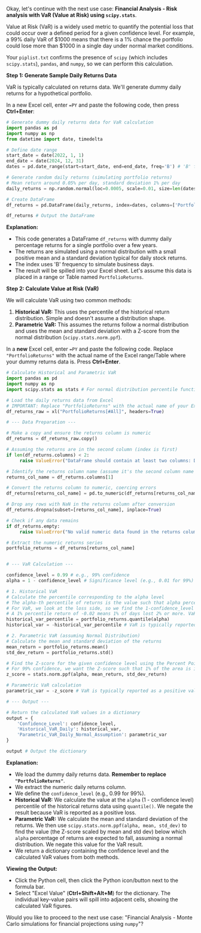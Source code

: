 Okay, let's continue with the next use case: **Financial Analysis - Risk analysis with VaR (Value at Risk) using `scipy.stats`**.

Value at Risk (VaR) is a widely used metric to quantify the potential loss that could occur over a defined period for a given confidence level. For example, a 99% daily VaR of $1000 means that there is a 1% chance the portfolio could lose more than $1000 in a single day under normal market conditions.

Your `piplist.txt` confirms the presence of `scipy` (which includes `scipy.stats`), `pandas`, and `numpy`, so we can perform this calculation.

**Step 1: Generate Sample Daily Returns Data**

VaR is typically calculated on returns data. We'll generate dummy daily returns for a hypothetical portfolio.

In a new Excel cell, enter `=PY` and paste the following code, then press **Ctrl+Enter**:

```python
# Generate dummy daily returns data for VaR calculation
import pandas as pd
import numpy as np
from datetime import date, timedelta

# Define date range
start_date = date(2022, 1, 1)
end_date = date(2024, 12, 31)
dates = pd.date_range(start=start_date, end=end_date, freq='B') # 'B' frequency for business days

# Generate random daily returns (simulating portfolio returns)
# Mean return around 0.05% per day, standard deviation 1% per day
daily_returns = np.random.normal(loc=0.0005, scale=0.01, size=len(dates))

# Create DataFrame
df_returns = pd.DataFrame(daily_returns, index=dates, columns=['Portfolio_Daily_Return'])

df_returns # Output the DataFrame
```

**Explanation:**

*   This code generates a DataFrame `df_returns` with dummy daily percentage returns for a single portfolio over a few years.
*   The returns are simulated using a normal distribution with a small positive mean and a standard deviation typical for daily stock returns.
*   The index uses 'B' frequency to simulate business days.
*   The result will be spilled into your Excel sheet. Let's assume this data is placed in a range or Table named `PortfolioReturns`.

**Step 2: Calculate Value at Risk (VaR)**

We will calculate VaR using two common methods:

1.  **Historical VaR:** This uses the percentile of the historical return distribution. Simple and doesn't assume a distribution shape.
2.  **Parametric VaR:** This assumes the returns follow a normal distribution and uses the mean and standard deviation with a Z-score from the normal distribution (`scipy.stats.norm.ppf`).

In a **new** Excel cell, enter `=PY` and paste the following code. Replace `"PortfolioReturns"` with the actual name of the Excel range/Table where your dummy returns data is. Press **Ctrl+Enter**.

```python
# Calculate Historical and Parametric VaR
import pandas as pd
import numpy as np
import scipy.stats as stats # For normal distribution percentile function

# Load the daily returns data from Excel
# IMPORTANT: Replace "PortfolioReturns" with the actual name of your Excel range or Table
df_returns_raw = xl("PortfolioReturns[#All]", headers=True)

# --- Data Preparation ---

# Make a copy and ensure the returns column is numeric
df_returns = df_returns_raw.copy()

# Assuming the returns are in the second column (index is first)
if len(df_returns.columns) < 2:
     raise ValueError("DataFrame should contain at least two columns: Date and Portfolio Return.")

# Identify the returns column name (assume it's the second column name from the generated data)
returns_col_name = df_returns.columns[1]

# Convert the returns column to numeric, coercing errors
df_returns[returns_col_name] = pd.to_numeric(df_returns[returns_col_name], errors='coerce')

# Drop any rows with NaN in the returns column after conversion
df_returns.dropna(subset=[returns_col_name], inplace=True)

# Check if any data remains
if df_returns.empty:
     raise ValueError("No valid numeric data found in the returns column after cleaning.")

# Extract the numeric returns series
portfolio_returns = df_returns[returns_col_name]


# --- VaR Calculation ---

confidence_level = 0.99 # e.g., 99% confidence
alpha = 1 - confidence_level # Significance level (e.g., 0.01 for 99%)

# 1. Historical VaR
# Calculate the percentile corresponding to the alpha level
# The alpha-th percentile of returns is the value such that alpha percent of returns fall below it.
# For VaR, we look at the loss side, so we find the 1-confidence_level percentile (e.g., 1st percentile for 99% VaR).
# A 1% percentile return of -0.02 means 1% of days lost 2% or more. VaR is reported as a positive loss.
historical_var_percentile = portfolio_returns.quantile(alpha)
historical_var = -historical_var_percentile # VaR is typically reported as a positive value

# 2. Parametric VaR (assuming Normal Distribution)
# Calculate the mean and standard deviation of the returns
mean_return = portfolio_returns.mean()
std_dev_return = portfolio_returns.std()

# Find the Z-score for the given confidence level using the Percent Point Function (inverse of CDF)
# For 99% confidence, we want the Z-score such that 1% of the area is in the left tail.
z_score = stats.norm.ppf(alpha, mean_return, std_dev_return)

# Parametric VaR calculation
parametric_var = -z_score # VaR is typically reported as a positive value

# --- Output ---

# Return the calculated VaR values in a dictionary
output = {
    'Confidence_Level': confidence_level,
    'Historical_VaR_Daily': historical_var,
    'Parametric_VaR_Daily_Normal_Assumption': parametric_var
}

output # Output the dictionary
```

**Explanation:**

*   We load the dummy daily returns data. **Remember to replace `"PortfolioReturns"`**.
*   We extract the numeric daily returns column.
*   We define the `confidence_level` (e.g., 0.99 for 99%).
*   **Historical VaR:** We calculate the value at the `alpha` (1 - confidence level) percentile of the historical returns data using `quantile()`. We negate the result because VaR is reported as a positive loss.
*   **Parametric VaR:** We calculate the mean and standard deviation of the returns. We then use `scipy.stats.norm.ppf(alpha, mean, std_dev)` to find the value (the Z-score scaled by mean and std dev) below which `alpha` percentage of returns are expected to fall, assuming a normal distribution. We negate this value for the VaR result.
*   We return a dictionary containing the confidence level and the calculated VaR values from both methods.

**Viewing the Output:**

*   Click the Python cell, then click the Python icon/button next to the formula bar.
*   Select "Excel Value" (**Ctrl+Shift+Alt+M**) for the dictionary. The individual key-value pairs will spill into adjacent cells, showing the calculated VaR figures.

Would you like to proceed to the next use case: "Financial Analysis - Monte Carlo simulations for financial projections using `numpy`"?